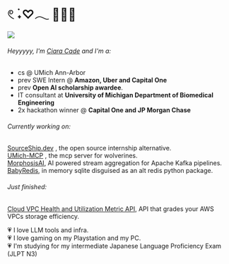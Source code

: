 𓏲 ࣪˖♡𓂃 🧝🏼‍♀️ 
=
![](https://komarev.com/ghpvc/?username=ciaracade&color=ff69b4&style=plastic)

###### Heyyyyy, I'm [Ciara Cade](https://www.ciaracade.com) and I'm a:
- cs @ UMich Ann-Arbor
- prev SWE Intern @ **Amazon, Uber and Capital One**
- prev **Open AI scholarship awardee**.
- IT consultant at  **University of Michigan Department of Biomedical Engineering**
- 2x hackathon winner @ **Capital One and JP Morgan Chase**


###### Currently working on:
[SourceShip.dev](https://www.sourceship.dev/) , the open source internship alternative. \
[UMich-MCP](https://github.com/ciaracade/umich-mcp) , the mcp server for wolverines. \
[MorphosisAI](https://github.com/ciaracade/MorphosisAI), AI powered stream aggregation for Apache Kafka pipelines.
[BabyRedis](https://github.com/ciaracade/babyredis), in memory sqlite disguised as an alt redis python package.

###### Just finished:
[Cloud VPC Health and Utilization Metric API](https://github.com/ciaracade/graded-aws-metric-api), API that grades your AWS VPCs storage efficiency.

💗 I love LLM tools and infra. \
💗 I love gaming on my Playstation and my PC. \
💗 I'm studying for my intermediate Japanese Language Proficiency Exam (JLPT N3)
